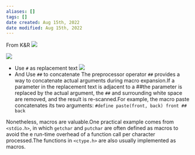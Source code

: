 ```yaml
---
aliases: []
tags: [] 
date created: Aug 15th, 2022
date modified: Aug 15th, 2022
---
```

From K&R
![](https://img.ynchen.me/2022/08/aa82d39c3dc10878bf4e9f7eb0df7412.png)

![](https://img.ynchen.me/2022/08/def0ddeb8a7978ab23b09bbed4fd3849.png)

- Use `#` as replacement text
![](https://img.ynchen.me/2022/08/9373ea21c02642ae1e7680a3d36dd908.png)
- And Use `##` to concatenate
The preprocessor operator `##` provides a way to concatenate actual arguments during macro expansion.If a parameter in the replacement text is adjacent to a ##the parameter is replaced by the actual argument, the `##` and surrounding white space are removed, and the result is re-scanned.For example, the macro paste concatenates its two arguments:
`#define paste(front, back) front ## back`

Nonetheless, macros are valuable.One practical example comes from `<stdio.h>`, in which `getchar` and `putchar` are often defined as macros to avoid the e run-time overhead of a function call per character processed.The functions in `<ctype.h>` are also usually implemented as macros.